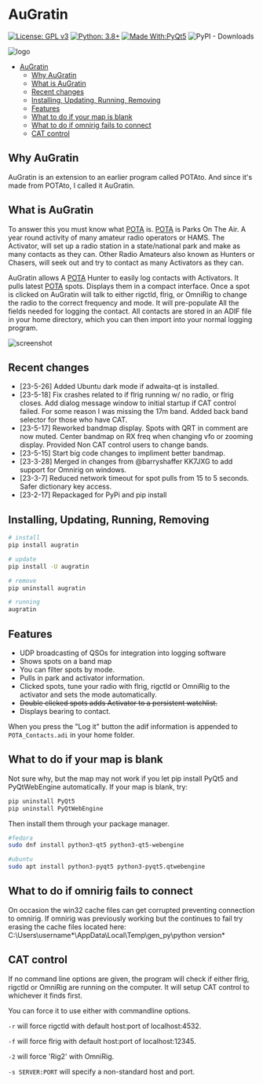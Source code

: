 # AuGratin

[![License: GPL v3](https://img.shields.io/badge/License-GPLv3-blue.svg)](https://www.gnu.org/licenses/gpl-3.0)  [![Python: 3.8+](https://img.shields.io/badge/python-3.9+-blue.svg)](https://www.python.org/downloads/)  [![Made With:PyQt5](https://img.shields.io/badge/Made%20with-PyQt5-red)](https://pypi.org/project/PyQt5/)
![PyPI - Downloads](https://img.shields.io/pypi/dm/augratin)

![logo](https://github.com/mbridak/augratin/raw/master/augratin/data/k6gte.augratin.svg)

- [AuGratin](#augratin)
  - [Why AuGratin](#why-augratin)
  - [What is AuGratin](#what-is-augratin)
  - [Recent changes](#recent-changes)
  - [Installing, Updating, Running, Removing](#installing-updating-running-removing)
  - [Features](#features)
  - [What to do if your map is blank](#what-to-do-if-your-map-is-blank)
  - [What to do if omnirig fails to connect](#what-to-do-if-omnirig-fails-to-connect)
  - [CAT control](#cat-control)

## Why AuGratin

AuGratin is an extension to an earlier program called POTAto. And since it's made from POTAto, I called it AuGratin.

## What is AuGratin

To answer this you must know what [POTA](https://parksontheair.com) is.
[POTA](https://parksontheair.com) is Parks On The Air.
A year round activity of many amateur radio operators or HAMS.
The Activator, will set up a radio station in a state/national park and make as many contacts as they can.
Other Radio Amateurs also known as Hunters or Chasers, will seek out and try to contact as many Activators as they can.

AuGratin allows A [POTA](https://parksontheair.com) Hunter to easily log contacts with Activators.
It pulls latest [POTA](https://parksontheair.com) spots. Displays them in a compact interface.
Once a spot is clicked on AuGratin will talk to either rigctld, flrig, or OmniRig to change the radio to the correct
frequency and mode. It will pre-populate All the fields needed for logging the contact.
All contacts are stored in an ADIF file in your home directory,
which you can then import into your normal logging program.

![screenshot](https://github.com/mbridak/augratin/raw/master/pic/screenshot.png)

## Recent changes

- [23-5-26] Added Ubuntu dark mode if adwaita-qt is installed.
- [23-5-18] Fix crashes related to if flrig running w/ no radio, or flrig closes. Add dialog message window to initial startup if CAT control failed. For some reason I was missing the 17m band. Added back band selector for those who have CAT.
- [23-5-17] Reworked bandmap display. Spots with QRT in comment are now muted. Center bandmap on RX freq when changing vfo or zooming display. Provided Non CAT control users to change bands.
- [23-5-15] Start big code changes to impliment better bandmap.
- [23-3-28] Merged in changes from @barryshaffer KK7JXG to add support for Omnirig on windows.
- [23-3-7] Reduced network timeout for spot pulls from 15 to 5 seconds. Safer dictionary key access.
- [23-2-17] Repackaged for PyPi and pip install

## Installing, Updating, Running, Removing

```bash
# install
pip install augratin

# update
pip install -U augratin

# remove
pip uninstall augratin

# running
augratin
```

## Features

- UDP broadcasting of QSOs for integration into logging software
- Shows spots on a band map
- You can filter spots by mode.
- Pulls in park and activator information.
- Clicked spots, tune your radio with flrig, rigctld or OmniRig to the activator and sets the mode automatically.
- ~~Double clicked spots adds Activator to a persistent watchlist.~~
- Displays bearing to contact.

When you press the "Log it" button the adif information is appended to `POTA_Contacts.adi` in your home folder.

## What to do if your map is blank

Not sure why, but the map may not work if you let pip install PyQt5 and PyQtWebEngine automatically. If your map is blank, try:

```bash
pip uninstall PyQt5
pip uninstall PyQtWebEngine
```

Then install them through your package manager.

```bash
#fedora
sudo dnf install python3-qt5 python3-qt5-webengine

#ubuntu
sudo apt install python3-pyqt5 python3-pyqt5.qtwebengine
```

## What to do if omnirig fails to connect

On occasion the win32 cache files can get corrupted preventing connection to omnirig. If omnirig was previously working but the continues to fail try erasing the cache files located here: C:\Users\username*\AppData\Local\Temp\gen_py\python version*

## CAT control

If no command line options are given, the program will check if either flrig, rigctld or OmniRig are running on the computer. It will setup CAT control to whichever it finds first.

You can force it to use either with commandline options.

`-r` will force rigctld with default host:port of localhost:4532.

`-f` will force flrig with default host:port of localhost:12345.

`-2` will force 'Rig2' with OmniRig.

`-s SERVER:PORT` will specify a non-standard host and port.
